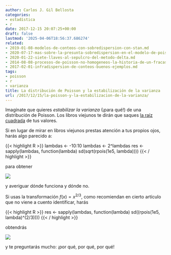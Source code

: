 ```yaml
---
author: Carlos J. Gil Bellosta
categories:
- estadística
- r
date: 2017-12-15 20:07:25+00:00
draft: false
lastmod: '2025-04-06T18:56:37.686274'
related:
- 2019-01-08-modelos-de-conteos-con-sobredispersion-con-stan.md
- 2020-07-17-mas-sobre-la-presunta-sobredispersion-en-el-modelo-de-poisson.md
- 2020-01-22-siete-llaves-al-sepulcro-del-metodo-delta.md
- 2014-08-08-procesos-de-poisson-no-homogeneos-la-historia-de-un-fracaso.md
- 2017-02-01-infradispersion-de-conteos-buenos-ejemplos.md
tags:
- poisson
- r
- varianza
title: La distribución de Poisson y la estabilización de la varianza
url: /2017/12/15/la-poisson-y-la-estabilizacion-de-la-varianza/
---
```


Imagínate que quieres _estabilizar la varianza_ (¡para qué!) de una distribución de Poisson. Los libros viejunos te dirán que saques [la raíz cuadrada](https://en.wikipedia.org/wiki/Variance-stabilizing_transformation) de tus valores.

Si en lugar de mirar en libros viejunos prestas atención a tus propios ojos, harás algo parecido a:

{{< highlight R >}}
lambdas <- -10:10
lambdas <- 2^lambdas
res <- sapply(lambdas,
    function(lambda) sd(sqrt(rpois(1e5, lambda))))
{{< / highlight >}}

para obtener

![](/wp-uploads/2017/12/estabilizacion_varianza_poisson.png#center)

y averiguar dónde funciona y dónde no.

Si usas la transformación $f(x) = x^{2/3}$, como recomiendan en cierto artículo que no viene a cuento identificar, harás

{{< highlight R >}}
res <- sapply(lambdas, function(lambda) sd((rpois(1e5, lambda)^(2/3))))
{{< / highlight >}}

obtendrás

![](/wp-uploads/2017/12/estabilizacion_varianza_poisson_alt.png#center)

y te preguntarás mucho: ¡por qué, por qué, por qué!